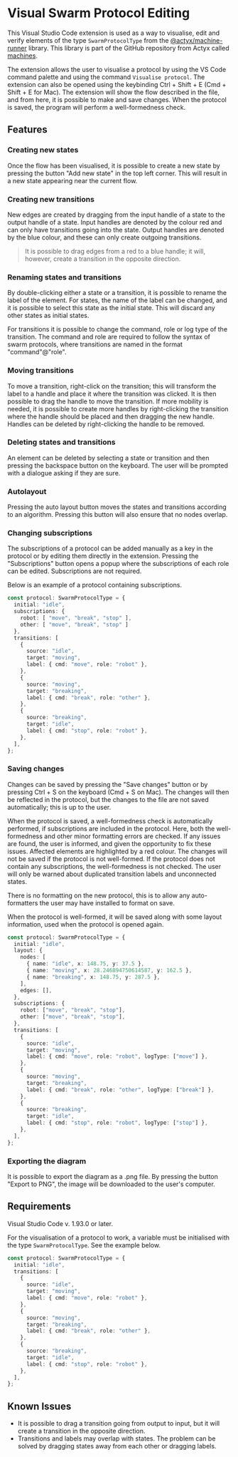 # Visual Swarm Protocol Editing

This Visual Studio Code extension is used as a way to visualise, edit and verify elements of the type `SwarmProtocolType` from the [@actyx/machine-runner](https://github.com/Actyx/machines/tree/master/machine-runner) library. This library is part of the GitHub repository from Actyx called [machines](https://github.com/Actyx/machines).

The extension allows the user to visualise a protocol by using the VS Code command palette and using the command `Visualise protocol`. The extension can also be opened using the keybinding Ctrl + Shift + E (Cmd + Shift + E for Mac). The extension will show the flow described in the file, and from here, it is possible to make and save changes. When the protocol is saved, the program will perform a well-formedness check.

## Features

### Creating new states

Once the flow has been visualised, it is possible to create a new state by pressing the button "Add new state" in the top left corner. This will result in a new state appearing near the current flow.

### Creating new transitions

New edges are created by dragging from the input handle of a state to the output handle of a state. Input handles are denoted by the colour red and can only have transitions going into the state. Output handles are denoted by the blue colour, and these can only create outgoing transitions.

> It is possible to drag edges from a red to a blue handle; it will, however, create a transition in the opposite direction.

### Renaming states and transitions

By double-clicking either a state or a transition, it is possible to rename the label of the element. For states, the name of the label can be changed, and it is possible to select this state as the initial state. This will discard any other states as initial states. 

For transitions it is possible to change the command, role or log type of the transition. The command and role are required to follow the syntax of swarm protocols, where transitions are named in the format "command"@"role".

### Moving transitions

To move a transition, right-click on the transition; this will transform the label to a handle and place it where the transition was clicked. It is then possible to drag the handle to move the transition. If more mobility is needed, it is possible to create more handles by right-clicking the transition where the handle should be placed and then dragging the new handle. Handles can be deleted by right-clicking the handle to be removed.

### Deleting states and transitions

An element can be deleted by selecting a state or transition and then pressing the backspace button on the keyboard. The user will be prompted with a dialogue asking if they are sure.

### Autolayout

Pressing the auto layout button moves the states and transitions according to an algorithm. Pressing this button will also ensure that no nodes overlap.

### Changing subscriptions

The subscriptions of a protocol can be added manually as a key in the protocol or by editing them directly in the extension. Pressing the "Subscriptions" button opens a popup where the subscriptions of each role can be edited. Subscriptions are not required.

Below is an example of a protocol containing subscriptions.

```typescript
const protocol: SwarmProtocolType = {
  initial: "idle",
  subscriptions: {
    robot: [ "move", "break", "stop" ],
    other: [ "move", "break", "stop" ]
  },
  transitions: [
    {
      source: "idle",
      target: "moving",
      label: { cmd: "move", role: "robot" },
    },
    {
      source: "moving",
      target: "breaking",
      label: { cmd: "break", role: "other" },
    },
    {
      source: "breaking",
      target: "idle",
      label: { cmd: "stop", role: "robot" },
    },
  ],
};
```

### Saving changes

Changes can be saved by pressing the "Save changes" button or by pressing Ctrl + S on the keyboard (Cmd + S on Mac). The changes will then be reflected in the protocol, but the changes to the file are not saved automatically; this is up to the user. 

When the protocol is saved, a well-formedness check is automatically performed, if subscriptions are included in the protocol. Here, both the well-formedness and other minor formatting errors are checked. If any issues are found, the user is informed, and given the opportunity to fix these issues. Affected elements are highlighted by a red colour. The changes will not be saved if the protocol is not well-formed.
If the protocol does not contain any subscriptions, the well-formedness is not checked. The user will only be warned about duplicated transition labels and unconnected states.

There is no formatting on the new protocol, this is to allow any auto-formatters the user may have installed to format on save.

When the protocol is well-formed, it will be saved along with some layout information, used when the protocol is opened again.

```typescript
const protocol: SwarmProtocolType = {
  initial: "idle",
  layout: {
    nodes: [
      { name: "idle", x: 148.75, y: 37.5 },
      { name: "moving", x: 28.246894750614587, y: 162.5 },
      { name: "breaking", x: 148.75, y: 287.5 },
    ],
    edges: [],
  },
  subscriptions: {
    robot: ["move", "break", "stop"],
    other: ["move", "break", "stop"],
  },
  transitions: [
    {
      source: "idle",
      target: "moving",
      label: { cmd: "move", role: "robot", logType: ["move"] },
    },
    {
      source: "moving",
      target: "breaking",
      label: { cmd: "break", role: "other", logType: ["break"] },
    },
    {
      source: "breaking",
      target: "idle",
      label: { cmd: "stop", role: "robot", logType: ["stop"] },
    },
  ],
};
```

### Exporting the diagram

It is possible to export the diagram as a .png file. By pressing the button "Export to PNG", the image will be downloaded to the user's computer.

## Requirements

Visual Studio Code v. 1.93.0 or later.

For the visualisation of a protocol to work, a variable must be initialised with the type `SwarmProtocolType`. See the example below.

```typescript
const protocol: SwarmProtocolType = {
  initial: "idle",
  transitions: [
    {
      source: "idle",
      target: "moving",
      label: { cmd: "move", role: "robot" },
    },
    {
      source: "moving",
      target: "breaking",
      label: { cmd: "break", role: "other" },
    },
    {
      source: "breaking",
      target: "idle",
      label: { cmd: "stop", role: "robot" },
    },
  ],
};
```

## Known Issues

- It is possible to drag a transition going from output to input, but it will create a transition in the opposite direction.
- Transitions and labels may overlap with states. The problem can be solved by dragging states away from each other or dragging labels.
